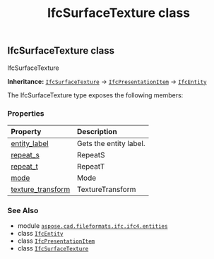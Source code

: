 ﻿---
title: IfcSurfaceTexture class
second_title: Aspose.CAD for Python via .NET API References
description: 
type: docs
weight: 6840
url: /aspose.cad.fileformats.ifc.ifc4.entities/ifcsurfacetexture/
is_root: false
---

## IfcSurfaceTexture class

IfcSurfaceTexture



**Inheritance:** [`IfcSurfaceTexture`](/cad/python-net/aspose.cad.fileformats.ifc.ifc4.entities/ifcsurfacetexture) → 
[`IfcPresentationItem`](/cad/python-net/aspose.cad.fileformats.ifc.ifc4.entities/ifcpresentationitem) → 
[`IfcEntity`](/cad/python-net/aspose.cad.fileformats.ifc/ifcentity)



The IfcSurfaceTexture type exposes the following members:

### Properties
| Property | Description |
| :- | :- |
| [entity_label](/cad/python-net/aspose.cad.fileformats.ifc.ifc4.entities/ifcsurfacetexture/entity_label) | Gets the entity label. |
| [repeat_s](/cad/python-net/aspose.cad.fileformats.ifc.ifc4.entities/ifcsurfacetexture/repeat_s) | RepeatS |
| [repeat_t](/cad/python-net/aspose.cad.fileformats.ifc.ifc4.entities/ifcsurfacetexture/repeat_t) | RepeatT |
| [mode](/cad/python-net/aspose.cad.fileformats.ifc.ifc4.entities/ifcsurfacetexture/mode) | Mode |
| [texture_transform](/cad/python-net/aspose.cad.fileformats.ifc.ifc4.entities/ifcsurfacetexture/texture_transform) | TextureTransform |



### See Also
* module [`aspose.cad.fileformats.ifc.ifc4.entities`](..)
* class [`IfcEntity`](/cad/python-net/aspose.cad.fileformats.ifc/ifcentity)
* class [`IfcPresentationItem`](/cad/python-net/aspose.cad.fileformats.ifc.ifc4.entities/ifcpresentationitem)
* class [`IfcSurfaceTexture`](/cad/python-net/aspose.cad.fileformats.ifc.ifc4.entities/ifcsurfacetexture)
